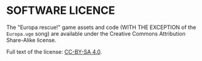 # SOFTWARE LICENCE

The "Europa rescue!" game assets and code (WITH THE EXCEPTION of the `Europa.uge` song) are available under the Creative Commons Attribution Share-Alike license.

Full text of the license: [CC-BY-SA 4.0](https://creativecommons.org/licenses/by-sa/4.0/deed.en).
